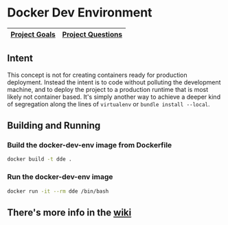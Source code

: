 # Docker Dev Environment

| [Project Goals](https://github.com/blitterated/docker_dev_env/wiki/Project-Goals) | [Project Questions](https://github.com/blitterated/docker_dev_env/wiki/Project-Questions) |
| ----- | ----- |

## Intent

This concept is not for creating containers ready for production deployment. Instead the intent is to code without polluting the development machine, and to deploy the project to a production runtime that is most likely not container based. It's simply another way to achieve a deeper kind of segregation along the lines of `virtualenv` or `bundle install --local`.

## Building and Running

### Build the docker-dev-env image from Dockerfile

```sh
docker build -t dde .
```

### Run the docker-dev-env image

```sh
docker run -it --rm dde /bin/bash
```

##  There's more info in the [wiki](https://github.com/blitterated/docker_dev_env/wiki)
